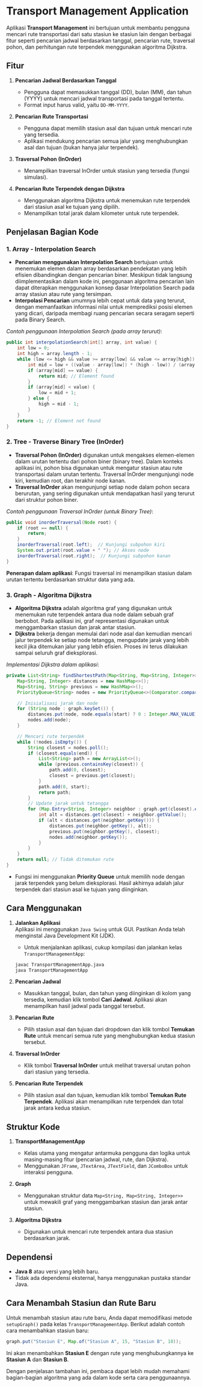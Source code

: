 # Transport Management Application

Aplikasi **Transport Management** ini bertujuan untuk membantu pengguna mencari rute transportasi dari satu stasiun ke stasiun lain dengan berbagai fitur seperti pencarian jadwal berdasarkan tanggal, pencarian rute, traversal pohon, dan perhitungan rute terpendek menggunakan algoritma Dijkstra.

## Fitur

1. **Pencarian Jadwal Berdasarkan Tanggal**
    - Pengguna dapat memasukkan tanggal (DD), bulan (MM), dan tahun (YYYY) untuk mencari jadwal transportasi pada tanggal tertentu.
    - Format input harus valid, yaitu `DD-MM-YYYY`.

2. **Pencarian Rute Transportasi**
    - Pengguna dapat memilih stasiun asal dan tujuan untuk mencari rute yang tersedia.
    - Aplikasi mendukung pencarian semua jalur yang menghubungkan asal dan tujuan (bukan hanya jalur terpendek).

3. **Traversal Pohon (InOrder)**
    - Menampilkan traversal InOrder untuk stasiun yang tersedia (fungsi simulasi).

4. **Pencarian Rute Terpendek dengan Dijkstra**
    - Menggunakan algoritma Dijkstra untuk menemukan rute terpendek dari stasiun asal ke tujuan yang dipilih.
    - Menampilkan total jarak dalam kilometer untuk rute terpendek.

## Penjelasan Bagian Kode

### 1. **Array - Interpolation Search**
- **Pencarian menggunakan Interpolation Search** bertujuan untuk menemukan elemen dalam array berdasarkan pendekatan yang lebih efisien dibandingkan dengan pencarian biner. Meskipun tidak langsung diimplementasikan dalam kode ini, penggunaan algoritma pencarian lain dapat diterapkan menggunakan konsep dasar Interpolation Search pada array stasiun atau rute yang tersimpan.
- **Interpolasi Pencarian** umumnya lebih cepat untuk data yang terurut, dengan memanfaatkan informasi nilai untuk memprediksi posisi elemen yang dicari, daripada membagi ruang pencarian secara seragam seperti pada Binary Search.

*Contoh penggunaan Interpolation Search (pada array terurut)*:
   ```java
   public int interpolationSearch(int[] array, int value) {
       int low = 0;
       int high = array.length - 1;
       while (low <= high && value >= array[low] && value <= array[high]) {
           int mid = low + ((value - array[low]) * (high - low)) / (array[high] - array[low]);
           if (array[mid] == value) {
               return mid; // Element found
           }
           if (array[mid] < value) {
               low = mid + 1;
           } else {
               high = mid - 1;
           }
       }
       return -1; // Element not found
   }
   ```

### 2. **Tree - Traverse Binary Tree (InOrder)**
- **Traversal Pohon (InOrder)** digunakan untuk mengakses elemen-elemen dalam urutan tertentu dari pohon biner (binary tree). Dalam konteks aplikasi ini, pohon bisa digunakan untuk mengatur stasiun atau rute transportasi dalam urutan tertentu. Traversal InOrder mengunjungi node kiri, kemudian root, dan terakhir node kanan.
- **Traversal InOrder** akan mengunjungi setiap node dalam pohon secara berurutan, yang sering digunakan untuk mendapatkan hasil yang terurut dari struktur pohon biner.

*Contoh penggunaan Traversal InOrder (untuk Binary Tree)*:
   ```java
   public void inorderTraversal(Node root) {
       if (root == null) {
           return;
       }
       inorderTraversal(root.left);  // Kunjungi subpohon kiri
       System.out.print(root.value + " "); // Akses node
       inorderTraversal(root.right);  // Kunjungi subpohon kanan
   }
   ```

**Penerapan dalam aplikasi**: Fungsi traversal ini menampilkan stasiun dalam urutan tertentu berdasarkan struktur data yang ada.

### 3. **Graph - Algoritma Dijkstra**
- **Algoritma Dijkstra** adalah algoritma graf yang digunakan untuk menemukan rute terpendek antara dua node dalam sebuah graf berbobot. Pada aplikasi ini, graf representasi digunakan untuk menggambarkan stasiun dan jarak antar stasiun.
- **Dijkstra** bekerja dengan memulai dari node asal dan kemudian mencari jalur terpendek ke setiap node tetangga, mengupdate jarak yang lebih kecil jika ditemukan jalur yang lebih efisien. Proses ini terus dilakukan sampai seluruh graf dieksplorasi.

*Implementasi Dijkstra dalam aplikasi*:
   ```java
   private List<String> findShortestPath(Map<String, Map<String, Integer>> graph, String start, String end) {
       Map<String, Integer> distances = new HashMap<>();
       Map<String, String> previous = new HashMap<>();
       PriorityQueue<String> nodes = new PriorityQueue<>(Comparator.comparingInt(distances::get));

       // Inisialisasi jarak dan node
       for (String node : graph.keySet()) {
           distances.put(node, node.equals(start) ? 0 : Integer.MAX_VALUE);
           nodes.add(node);
       }

       // Mencari rute terpendek
       while (!nodes.isEmpty()) {
           String closest = nodes.poll();
           if (closest.equals(end)) {
               List<String> path = new ArrayList<>();
               while (previous.containsKey(closest)) {
                   path.add(0, closest);
                   closest = previous.get(closest);
               }
               path.add(0, start);
               return path;
           }
           // Update jarak untuk tetangga
           for (Map.Entry<String, Integer> neighbor : graph.get(closest).entrySet()) {
               int alt = distances.get(closest) + neighbor.getValue();
               if (alt < distances.get(neighbor.getKey())) {
                   distances.put(neighbor.getKey(), alt);
                   previous.put(neighbor.getKey(), closest);
                   nodes.add(neighbor.getKey());
               }
           }
       }
       return null; // Tidak ditemukan rute
   }
   ```
- Fungsi ini menggunakan **Priority Queue** untuk memilih node dengan jarak terpendek yang belum dieksplorasi. Hasil akhirnya adalah jalur terpendek dari stasiun asal ke tujuan yang diinginkan.

## Cara Menggunakan

1. **Jalankan Aplikasi**  
   Aplikasi ini menggunakan `Java Swing` untuk GUI. Pastikan Anda telah menginstal Java Development Kit (JDK).

    - Untuk menjalankan aplikasi, cukup kompilasi dan jalankan kelas `TransportManagementApp`:
   ```bash
   javac TransportManagementApp.java
   java TransportManagementApp
   ```

2. **Pencarian Jadwal**
    - Masukkan tanggal, bulan, dan tahun yang diinginkan di kolom yang tersedia, kemudian klik tombol **Cari Jadwal**. Aplikasi akan menampilkan hasil jadwal pada tanggal tersebut.

3. **Pencarian Rute**
    - Pilih stasiun asal dan tujuan dari dropdown dan klik tombol **Temukan Rute** untuk mencari semua rute yang menghubungkan kedua stasiun tersebut.

4. **Traversal InOrder**
    - Klik tombol **Traversal InOrder** untuk melihat traversal urutan pohon dari stasiun yang tersedia.

5. **Pencarian Rute Terpendek**
    - Pilih stasiun asal dan tujuan, kemudian klik tombol **Temukan Rute Terpendek**. Aplikasi akan menampilkan rute terpendek dan total jarak antara kedua stasiun.

## Struktur Kode

1. **TransportManagementApp**
    - Kelas utama yang mengatur antarmuka pengguna dan logika untuk masing-masing fitur (pencarian jadwal, rute, dan Dijkstra).
    - Menggunakan `JFrame`, `JTextArea`, `JTextField`, dan `JComboBox` untuk interaksi pengguna.

2. **Graph**
    - Menggunakan struktur data `Map<String, Map<String, Integer>>` untuk mewakili graf yang menggambarkan stasiun dan jarak antar stasiun.

3. **Algoritma Dijkstra**
    - Digunakan untuk mencari rute terpendek antara dua stasiun berdasarkan jarak.

## Dependensi

- **Java 8** atau versi yang lebih baru.
- Tidak ada dependensi eksternal, hanya menggunakan pustaka standar Java.

## Cara Menambah Stasiun dan Rute Baru

Untuk menambah stasiun atau rute baru, Anda dapat memodifikasi metode `setupGraph()` pada kelas `TransportManagementApp`. Berikut adalah contoh cara menambahkan stasiun baru:

```java
graph.put("Stasiun E", Map.of("Stasiun A", 15, "Stasiun B", 10));
```

Ini akan menambahkan **Stasiun E** dengan rute yang menghubungkannya ke **Stasiun A** dan **Stasiun B**.


Dengan penjelasan tambahan ini, pembaca dapat lebih mudah memahami bagian-bagian algoritma yang ada dalam kode serta cara penggunaannya.